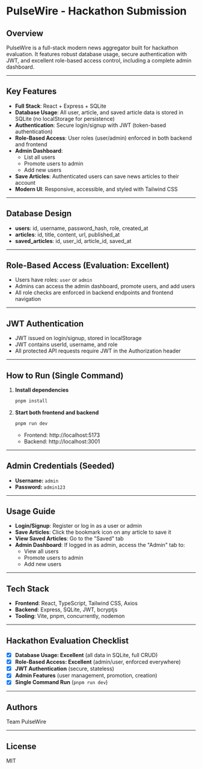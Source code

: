 # PulseWire - Hackathon Submission

## Overview
PulseWire is a full-stack modern news aggregator built for hackathon evaluation. It features robust database usage, secure authentication with JWT, and excellent role-based access control, including a complete admin dashboard.

---

## Key Features

- **Full Stack**: React + Express + SQLite
- **Database Usage**: All user, article, and saved article data is stored in SQLite (no localStorage for persistence)
- **Authentication**: Secure login/signup with JWT (token-based authentication)
- **Role-Based Access**: User roles (user/admin) enforced in both backend and frontend
- **Admin Dashboard**:
  - List all users
  - Promote users to admin
  - Add new users
- **Save Articles**: Authenticated users can save news articles to their account
- **Modern UI**: Responsive, accessible, and styled with Tailwind CSS

---

## Database Design
- **users**: id, username, password_hash, role, created_at
- **articles**: id, title, content, url, published_at
- **saved_articles**: id, user_id, article_id, saved_at

---

## Role-Based Access (Evaluation: Excellent)
- Users have roles: `user` or `admin`
- Admins can access the admin dashboard, promote users, and add users
- All role checks are enforced in backend endpoints and frontend navigation

---

## JWT Authentication
- JWT issued on login/signup, stored in localStorage
- JWT contains userId, username, and role
- All protected API requests require JWT in the Authorization header

---

## How to Run (Single Command)

1. **Install dependencies**
   ```sh
   pnpm install
   ```
2. **Start both frontend and backend**
   ```sh
   pnpm run dev
   ```
   - Frontend: http://localhost:5173
   - Backend: http://localhost:3001

---

## Admin Credentials (Seeded)
- **Username:** `admin`
- **Password:** `admin123`

---

## Usage Guide
- **Login/Signup**: Register or log in as a user or admin
- **Save Articles**: Click the bookmark icon on any article to save it
- **View Saved Articles**: Go to the "Saved" tab
- **Admin Dashboard**: If logged in as admin, access the "Admin" tab to:
  - View all users
  - Promote users to admin
  - Add new users

---

## Tech Stack
- **Frontend**: React, TypeScript, Tailwind CSS, Axios
- **Backend**: Express, SQLite, JWT, bcryptjs
- **Tooling**: Vite, pnpm, concurrently, nodemon

---

## Hackathon Evaluation Checklist
- [x] **Database Usage: Excellent** (all data in SQLite, full CRUD)
- [x] **Role-Based Access: Excellent** (admin/user, enforced everywhere)
- [x] **JWT Authentication** (secure, stateless)
- [x] **Admin Features** (user management, promotion, creation)
- [x] **Single Command Run** (`pnpm run dev`)

---

## Authors
Team PulseWire

---

## License
MIT
